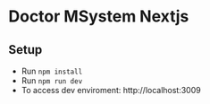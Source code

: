 # Doctor MSystem Nextjs

## Setup

- Run `npm install`
- Run `npm run dev`
- To access dev enviroment: http://localhost:3009
